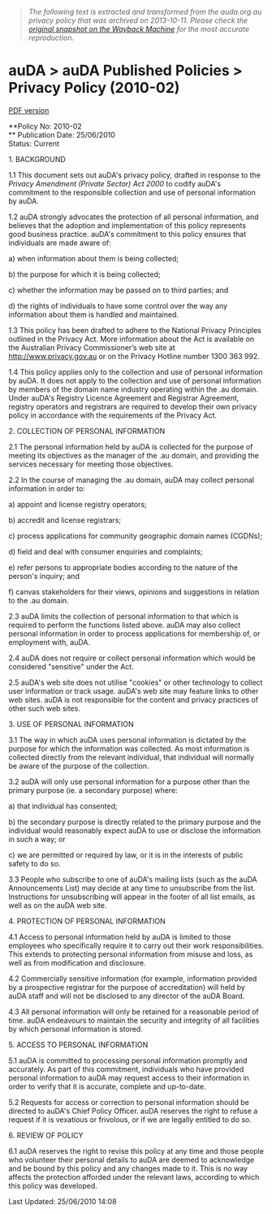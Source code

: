 > *The following text is extracted and transformed from the auda.org.au privacy policy that was archived on 2013-10-11. Please check the [original snapshot on the Wayback Machine](https://web.archive.org/web/20131011210249id_/http%3A//www.auda.org.au/policies/auda-2010-02) for the most accurate reproduction.*

# auDA > auDA Published Policies > Privacy Policy (2010-02)

[PDF version](https://web.archive.org/document.php?documentid=1172)   


**Policy No: 2010-02  
** Publication Date: 25/06/2010   
Status: Current 

1\. BACKGROUND 

1.1 This document sets out auDA's privacy policy, drafted in response to the _Privacy Amendment (Private Sector) Act 2000_ to codify auDA's commitment to the responsible collection and use of personal information by auDA. 

1.2 auDA strongly advocates the protection of all personal information, and believes that the adoption and implementation of this policy represents good business practice. auDA's commitment to this policy ensures that individuals are made aware of: 

a) when information about them is being collected; 

b) the purpose for which it is being collected; 

c) whether the information may be passed on to third parties; and 

d) the rights of individuals to have some control over the way any information about them is handled and maintained. 

1.3 This policy has been drafted to adhere to the National Privacy Principles outlined in the Privacy Act. More information about the Act is available on the Australian Privacy Commissioner’s web site at http://www.privacy.gov.au or on the Privacy Hotline number 1300 363 992. 

1.4 This policy applies only to the collection and use of personal information by auDA. It does not apply to the collection and use of personal information by members of the domain name industry operating within the .au domain. Under auDA's Registry Licence Agreement and Registrar Agreement, registry operators and registrars are required to develop their own privacy policy in accordance with the requirements of the Privacy Act. 

2\. COLLECTION OF PERSONAL INFORMATION 

2.1 The personal information held by auDA is collected for the purpose of meeting its objectives as the manager of the .au domain, and providing the services necessary for meeting those objectives. 

2.2 In the course of managing the .au domain, auDA may collect personal information in order to: 

a) appoint and license registry operators; 

b) accredit and license registrars; 

c) process applications for community geographic domain names (CGDNs);   


d) field and deal with consumer enquiries and complaints; 

e) refer persons to appropriate bodies according to the nature of the person's inquiry; and 

f) canvas stakeholders for their views, opinions and suggestions in relation to the .au domain. 

2.3 auDA limits the collection of personal information to that which is required to perform the functions listed above. auDA may also collect personal information in order to process applications for membership of, or employment with, auDA. 

2.4 auDA does not require or collect personal information which would be considered "sensitive" under the Act. 

2.5 auDA's web site does not utilise "cookies" or other technology to collect user information or track usage. auDA's web site may feature links to other web sites. auDA is not responsible for the content and privacy practices of other such web sites. 

3\. USE OF PERSONAL INFORMATION 

3.1 The way in which auDA uses personal information is dictated by the purpose for which the information was collected. As most information is collected directly from the relevant individual, that individual will normally be aware of the purpose of the collection. 

3.2 auDA will only use personal information for a purpose other than the primary purpose (ie. a secondary purpose) where: 

a) that individual has consented; 

b) the secondary purpose is directly related to the primary purpose and the individual would reasonably expect auDA to use or disclose the information in such a way; or 

c) we are permitted or required by law, or it is in the interests of public safety to do so. 

3.3 People who subscribe to one of auDA's mailing lists (such as the auDA Announcements List) may decide at any time to unsubscribe from the list. Instructions for unsubscribing will appear in the footer of all list emails, as well as on the auDA web site. 

4\. PROTECTION OF PERSONAL INFORMATION 

4.1 Access to personal information held by auDA is limited to those employees who specifically require it to carry out their work responsibilities. This extends to protecting personal information from misuse and loss, as well as from modification and disclosure. 

4.2 Commercially sensitive information (for example, information provided by a prospective registrar for the purpose of accreditation) will held by auDA staff and will not be disclosed to any director of the auDA Board. 

4.3 All personal information will only be retained for a reasonable period of time. auDA endeavours to maintain the security and integrity of all facilities by which personal information is stored. 

5\. ACCESS TO PERSONAL INFORMATION 

5.1 auDA is committed to processing personal information promptly and accurately. As part of this commitment, individuals who have provided personal information to auDA may request access to their information in order to verify that it is accurate, complete and up-to-date. 

5.2 Requests for access or correction to personal information should be directed to auDA's Chief Policy Officer. auDA reserves the right to refuse a request if it is vexatious or frivolous, or if we are legally entitled to do so. 

6\. REVIEW OF POLICY 

6.1 auDA reserves the right to revise this policy at any time and those people who volunteer their personal details to auDA are deemed to acknowledge and be bound by this policy and any changes made to it. This is no way affects the protection afforded under the relevant laws, according to which this policy was developed. 

Last Updated: 25/06/2010 14:08
